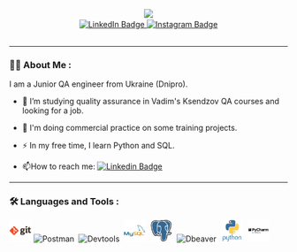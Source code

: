 <div id="header" align="center">
  <img src="https://media.giphy.com/media/RNuffdtG6JdMRNrOlc/giphy.gif" width="200"/>
</div> 

<div id="badges" align="center">
  <a href="https://www.linkedin.com/in/%D0%B0%D1%80%D1%82%D0%B5%D0%BC-%D0%BB%D0%B0%D1%82%D1%8B%D1%88%D0%B5%D0%B2-8a6630262/">
    <img src="https://img.shields.io/badge/LinkedIn-blue?style=for-the-badge&logo=linkedin&logoColor=white" alt="LinkedIn Badge"/>
  
  
  
  <a href="https://instagram.com/latyshev_artemiy?igshid=NTE5MzUyOTU=">
    <img src="https://img.shields.io/badge/Instagram-orange?style=for-the-badge&logo=instagram&logoColor=white" alt="Instagram Badge"/>
  </a>
  
</div>  

<div id="header" align="center">
  <img src="https://komarev.com/ghpvc/?username=artemlat&style=flat-square&color=blue" alt=""/>
</div> 

---

### :man_technologist: About Me :

I am a Junior QA engineer from Ukraine (Dnipro).
- :telescope: I’m studying quality assurance in Vadim's Ksendzov QA courses and looking for a job.

- :seedling: I'm doing commercial practice on some training projects.

- :zap: In my free time, I learn Python and SQL.

- :mailbox:How to reach me: [![Linkedin Badge](https://img.shields.io/badge/-latyshev-blue?style=flat&logo=Linkedin&logoColor=white)](https://www.linkedin.com/in/%D0%B0%D1%80%D1%82%D0%B5%D0%BC-%D0%BB%D0%B0%D1%82%D1%8B%D1%88%D0%B5%D0%B2-8a6630262/)
  
---

### :hammer_and_wrench: Languages and Tools :
  
<div>
  <img src="https://github.com/devicons/devicon/blob/master/icons/git/git-original-wordmark.svg" title="Git" **alt="Git" width="40" height="40"/>
  <img src="https://www.svgrepo.com/show/354202/postman-icon.svg" title="Postman"  alt="Postman" width="40" height="40"/>&nbsp;
  <img src="https://static-00.iconduck.com/assets.00/chrome-devtools-icon-512x512-8iaxdppx.png" title="Devtools"  alt="Devtools" width="40" height="40"/>&nbsp;
  <img src="https://github.com/devicons/devicon/blob/master/icons/mysql/mysql-original-wordmark.svg" title="MySQL"  alt="MySQL" width="40" height="40"/>&nbsp;
  <img src="https://github.com/devicons/devicon/blob/master/icons/postgresql/postgresql-original.svg" title="PostgreSQL"  alt="PostgreSQL" width="40" height="40"/>&nbsp;
  <img src="https://dbeaver.com/img/dbeaver-head.png" title="Dbeaver"  alt="Dbeaver" width="40" height="40"/>&nbsp;
  <img src="https://github.com/devicons/devicon/blob/master/icons/python/python-original-wordmark.svg" title="Python"  alt="Python" width="40" height="40"/>&nbsp;
  <img src="https://github.com/devicons/devicon/blob/master/icons/pycharm/pycharm-original-wordmark.svg" title="Pycharm"  alt="Pycharm" width="40" height="40"/>&nbsp;
  
  
  

  
 
 
  
</div>  
